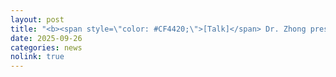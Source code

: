 ```yaml
---
layout: post
title: "<b><span style=\"color: #CF4420;\">[Talk]</span> Dr. Zhong presented our lab’s research on <i>\“Towards AI‑enabled Human‑centric Smart Manufacturing\”</i> at the <i>ENGR 1014 Undergraduate Seminar Series</i>.</b>"
date: 2025-09-26
categories: news
nolink: true
---
```

